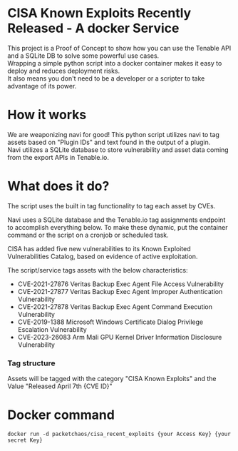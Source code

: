# CISA Known Exploits Recently Released - A docker Service

This project is a Proof of Concept to show how you can use the Tenable API and a SQLite DB to solve some powerful use cases.  
Wrapping a simple python script into a docker container makes it easy to deploy and reduces deployment risks.  
It also means you don't need to be a developer or a scripter to take advantage of its power.


# How it works

We are weaponizing navi for good! This python script utilizes navi to tag assets based on "Plugin IDs" and text found in the output of a plugin.  
Navi utilizes a SQLite database to store vulnerability and asset data coming from the export APIs in Tenable.io.


# What does it do?

The script uses the built in tag functionality to tag each asset by CVEs.

Navi uses a SQLite database and the Tenable.io tag assignments endpoint to accomplish everything below.  To make these dynamic, put the container command or the script on a cronjob or scheduled task.

CISA has added five new vulnerabilities to its Known Exploited Vulnerabilities Catalog, based on evidence of active exploitation.

The script/service tags assets with the below characteristics:

* CVE-2021-27876 Veritas Backup Exec Agent File Access Vulnerability
* CVE-2021-27877 Veritas Backup Exec Agent Improper Authentication Vulnerability
* CVE-2021-27878 Veritas Backup Exec Agent Command Execution Vulnerability
* CVE-2019-1388 Microsoft Windows Certificate Dialog Privilege Escalation Vulnerability
* CVE-2023-26083 Arm Mali GPU Kernel Driver Information Disclosure Vulnerability

### Tag structure

Assets will be tagged with the category "CISA Known Exploits" and the Value "Released April 7th {CVE ID}"

# Docker command
    docker run -d packetchaos/cisa_recent_exploits {your Access Key} {your secret Key} 

